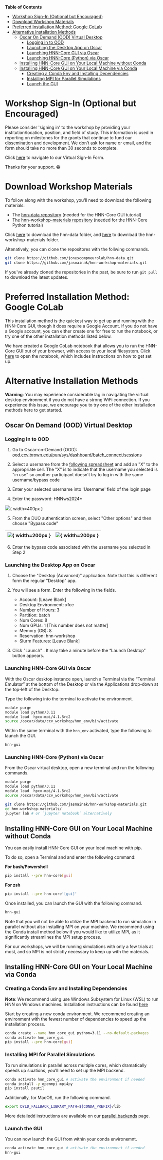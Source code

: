 **Table of Contents**

- [Workshop Sign-In (Optional but Encouraged)](#workshop-sign-in-optional-but-encouraged)
- [Download Workshop Materials](#download-workshop-materials)
- [Preferred Installation Method: Google CoLab](#preferred-installation-method-google-colab)
- [Alternative Installation Methods](#alternative-installation-methods)
  - [Oscar On Demand (OOD) Virtual Desktop](#oscar-on-demand-ood-virtual-desktop)
    - [Logging in to OOD](#logging-in-to-ood)
    - [Launching the Desktop App on Oscar](#launching-the-desktop-app-on-oscar)
    - [Launching HNN-Core GUI via Oscar](#launching-hnn-core-gui-via-oscar)
    - [Launching HNN-Core (Python) via Oscar](#launching-hnn-core-python-via-oscar)
  - [Installing HNN-Core GUI on Your Local Machine without Conda](#installing-hnn-core-gui-on-your-local-machine-without-conda)
  - [Installing HNN-Core GUI on Your Local Machine via Conda](#installing-hnn-core-gui-on-your-local-machine-via-conda)
    - [Creating a Conda Env and Installing Dependencies](#creating-a-conda-env-and-installing-dependencies)
    - [Installing MPI for Parallel Simulations](#installing-mpi-for-parallel-simulations)
    - [Launch the GUI](#launch-the-gui)

# Workshop Sign-In (Optional but Encouraged)

Please consider 'signing in' to the workshop by providing your institution/location, position, and field of study. This information is used in reporting on milestones for the grants that continue to fund our dissemination and development. We don't ask for name or email, and the form should take no more than 30 seconds to complete.

Click [here](https://forms.gle/YnZX9ZRm8WvWpAGU7) to navigate to our Virtual Sign-In Form.

<p>Thanks for your support. &#128513;</p>


# Download Workshop Materials
To follow along with the workshop, you'll need to download the following materials:

- The [hnn-data repository](https://github.com/jonescompneurolab/hnn-data) (needed for the HNN-Core GUI tutorial)
- The [hnn-workshop-materials repository](https://github.com/jasmainak/hnn-workshop-materials/tree/biomag_2024) (needed for the HNN-Core Python tutorial)

Click [here](https://github.com/jonescompneurolab/hnn-data/archive/refs/heads/main.zip) to download the hnn-data folder, and [here](https://github.com/jasmainak/hnn-workshop-materials/archive/refs/heads/biomag_2024.zip) to download the hnn-workshop-materials folder. 

Altenatively, you can clone the repositores with the follwing commands.

```bash
git clone https://github.com/jonescompneurolab/hnn-data.git
git clone https://github.com/jasmainak/hnn-workshop-materials.git
```

If you've already cloned the repositories in the past, be sure to run `git pull` to download the latest updates.

# Preferred Installation Method: Google CoLab

This installation method is the quickest way to get up and running with the HNN-Core GUI, though it does require a Google Account. If you do not have a Google account, you can either create one for free to run the notebook, or try one of the other installation methods listed below.

We have created a Google CoLab notebook that allows you to run the HNN-Core GUI out of your browser, with access to your local filesystem. Click <a href="https://colab.research.google.com/drive/1yyjuEBimIu_f7_0Nf3YLwUiVOO7ZrKK3?usp=sharing">here</a> to open the notebook, which includes instructions on how to get set up.

# Alternative Installation Methods

**Warning**: You may experience considerable lag in navigating the virtual desktop environment if you do not have a strong WiFi connection. If you experience this issue, we encourage you to try one of the other installation methods here to get started.

## Oscar On Demand (OOD) Virtual Desktop

### Logging in to OOD
1. Go to Oscar-on-Demand (OOD): [ood.ccv.brown.edu/pun/sys/dashboard/batch_connect/sessions](https://ood.ccv.brown.edu/pun/sys/dashboard/batch_connect/sessions)

2. Select a username from the <a href="https://docs.google.com/spreadsheets/d/1NQuCULv6Nmo1n7cHnsD5ZnEYtnxPeYUWzRBvaXFvliA/edit?usp=sharing">following spreadsheet</a> and add an "X" to the appropriate cell. The "X" is to indicate that the username you selected is "in use" so another participant doesn't try to log in with the same username/bypass code

3. Enter your selected username into 'Username' field of the login page

4. Enter the password: HNNws2024*

![](imgs/oscar_login.png){ width=400px }


5. <p>From the DUO authentication screen, select "Other options" and then choose "Bypass code"</p>

| ![](imgs/duo_01.png){ width=200px } | ![](imgs/duo_02.png){ width=200px } |
|-----------------------------|-----------------------------|

6. <p>Enter the bypass code associated with the username you selected in Step 2</p>


### Launching the Desktop App on Oscar
1. Choose the "Desktop (Advanced)" application. Note that this is different form the regular "Desktop" app.

2. You will see a form. Enter the following in the fields.

   - Account: [Leave Blank]
   - Desktop Environment: xfce
   - Number of Hours: 3
   - Partition: batch
   - Num Cores: 8
   - Num GPUs: 1 [This number does not matter]
   - Memory (GB): 8
   - Reservation: hnn-workshop
   - Slurm Features: [Leave Blank]

3. Click "Launch" . It may take a minute before the “Launch Desktop” button appears.

### Launching HNN-Core GUI via Oscar
With the Oscar desktop instance open, launch a Terminal via the “Terminal Emulator” at the bottom of the Desktop or via the Applications drop-down at the top-left of the Desktop.

Type the following into the terminal to activate the environment.

```bash
module purge
module load python/3.11
module load  hpcx-mpi/4.1.5rc2
source /oscar/data/ccv_workshop/hnn_env/bin/activate
```

Within the same terminal with the `hnn_env` activated, type the following to launch the GUI.
```bash
hnn-gui
```

### Launching HNN-Core (Python) via Oscar
From the Oscar virtual desktop, open a new terminal and run the following commands.

```bash
module purge
module load python/3.11
module load  hpcx-mpi/4.1.5rc2
source /oscar/data/ccv_workshop/hnn_env/bin/activate

git clone https://github.com/jasmainak/hnn-workshop-materials.git
cd hnn-workshop-materials/
jupyter lab # or `jupyter notebook` alternatively
```

## Installing HNN-Core GUI on Your Local Machine without Conda

You can easily install HNN-Core GUI on your local machine with pip.

To do so, open a Terminal and and enter the following command:

**For bash/Powershell**
```bash
pip install --pre hnn-core[gui]
```

**For zsh**
```bash
pip install --pre hnn-core'[gui]'
```

Once installed, you can launch the GUI with the following command.

```bash
hnn-gui
```

Note that you will not be able to utilize the MPI backend to run simulation in parallel without also installing MPI on your machine. We recommend using the Conda install method below if you would like to utilize MPI, as it significantly streamlines the MPI setup process.

For our workshops, we will be running simulations with only a few trials at most, and so MPI is not strictly necessary to keep up with the materials.



## Installing HNN-Core GUI on Your Local Machine via Conda

### Creating a Conda Env and Installing Dependencies

**Note**: We recommend using use Windows Subsystem for Linux (WSL) to run HNN on Windows machines. Installation instructions can be found <a href="https://learn.microsoft.com/en-us/windows/wsl/install">here</a>

Start by creating a new conda environment. We recommend creating an environment with the fewest number of dependencies to speed up the installation process.

```bash
conda create --name hnn_core_gui python=3.11 --no-default-packages
conda activate hnn_core_gui
pip install --pre hnn-core[gui]
```

### Installing MPI for Parallel Simulations

To run simulations in parallel across multiple cores, which dramatically speeds up siuations, you'll need to set up the MPI backend.

```bash
conda activate hnn_core_gui # activate the environment if needed
conda install -y openmpi mpi4py
pip install psutil
```

Additionally, for MacOS, run the following command.
```bash
export DYLD_FALLBACK_LIBRARY_PATH=${CONDA_PREFIX}/lib
```

More detailedd instructions are available on our <a href="https://jonescompneurolab.github.io/hnn-core/stable/parallel.html">parallel backends</a> page. 

### Launch the GUI

You can now launch the GUI from within your conda environemnt.

```bash
conda activate hnn_core_gui # activate the environment if needed
hnn-gui
```

